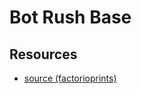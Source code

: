 # Bot Rush Base

## Resources

- [source (factorioprints)](https://factorioprints.com/view/-M7JFZzeAimrpqaro9WP)